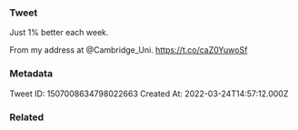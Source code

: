 ### Tweet
Just 1% better each week.

From my address at @Cambridge_Uni. https://t.co/caZ0YuwoSf

### Metadata
Tweet ID: 1507008634798022663
Created At: 2022-03-24T14:57:12.000Z

### Related

